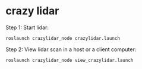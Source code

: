 # crazy lidar

Step 1: Start lidar:

```
roslaunch crazylidar_node crazylidar.launch
```

Step 2: View lidar scan in a host or a client computer:

```
roslaunch crazylidar_node view_crazylidar.launch
```
